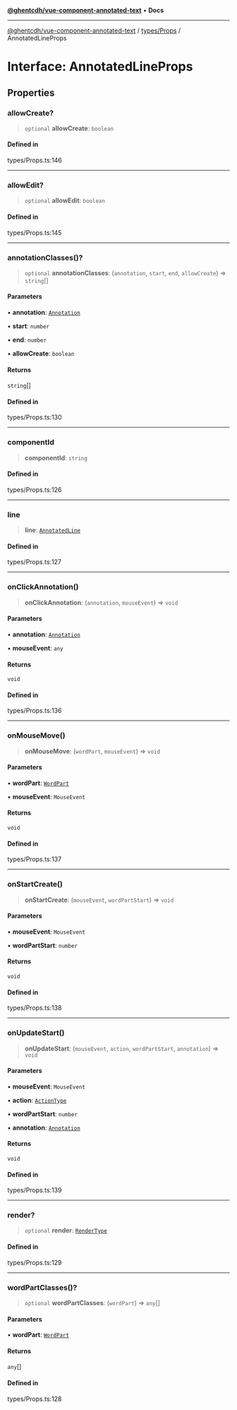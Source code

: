 [**@ghentcdh/vue-component-annotated-text**](../../../README.md) • **Docs**

***

[@ghentcdh/vue-component-annotated-text](../../../modules.md) / [types/Props](../README.md) / AnnotatedLineProps

# Interface: AnnotatedLineProps

## Properties

### allowCreate?

> `optional` **allowCreate**: `boolean`

#### Defined in

types/Props.ts:146

***

### allowEdit?

> `optional` **allowEdit**: `boolean`

#### Defined in

types/Props.ts:145

***

### annotationClasses()?

> `optional` **annotationClasses**: (`annotation`, `start`, `end`, `allowCreate`) => `string`[]

#### Parameters

• **annotation**: [`Annotation`](../../Annotation/interfaces/Annotation.md)

• **start**: `number`

• **end**: `number`

• **allowCreate**: `boolean`

#### Returns

`string`[]

#### Defined in

types/Props.ts:130

***

### componentId

> **componentId**: `string`

#### Defined in

types/Props.ts:126

***

### line

> **line**: [`AnnotatedLine`](../../AnnotatedText/interfaces/AnnotatedLine.md)

#### Defined in

types/Props.ts:127

***

### onClickAnnotation()

> **onClickAnnotation**: (`annotation`, `mouseEvent`) => `void`

#### Parameters

• **annotation**: [`Annotation`](../../Annotation/interfaces/Annotation.md)

• **mouseEvent**: `any`

#### Returns

`void`

#### Defined in

types/Props.ts:136

***

### onMouseMove()

> **onMouseMove**: (`wordPart`, `mouseEvent`) => `void`

#### Parameters

• **wordPart**: [`WordPart`](../../AnnotatedText/interfaces/WordPart.md)

• **mouseEvent**: `MouseEvent`

#### Returns

`void`

#### Defined in

types/Props.ts:137

***

### onStartCreate()

> **onStartCreate**: (`mouseEvent`, `wordPartStart`) => `void`

#### Parameters

• **mouseEvent**: `MouseEvent`

• **wordPartStart**: `number`

#### Returns

`void`

#### Defined in

types/Props.ts:138

***

### onUpdateStart()

> **onUpdateStart**: (`mouseEvent`, `action`, `wordPartStart`, `annotation`) => `void`

#### Parameters

• **mouseEvent**: `MouseEvent`

• **action**: [`ActionType`](../../AnnotatedText/type-aliases/ActionType.md)

• **wordPartStart**: `number`

• **annotation**: [`Annotation`](../../Annotation/interfaces/Annotation.md)

#### Returns

`void`

#### Defined in

types/Props.ts:139

***

### render?

> `optional` **render**: [`RenderType`](../../AnnotatedText/type-aliases/RenderType.md)

#### Defined in

types/Props.ts:129

***

### wordPartClasses()?

> `optional` **wordPartClasses**: (`wordPart`) => `any`[]

#### Parameters

• **wordPart**: [`WordPart`](../../AnnotatedText/interfaces/WordPart.md)

#### Returns

`any`[]

#### Defined in

types/Props.ts:128
